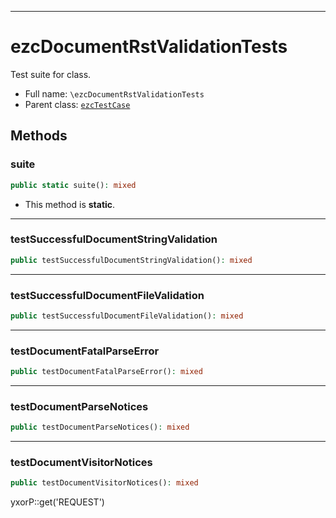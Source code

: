 ***

# ezcDocumentRstValidationTests

Test suite for class.

* Full name: `\ezcDocumentRstValidationTests`
* Parent class: [`ezcTestCase`](./ezcTestCase.md)

## Methods

### suite

```php
public static suite(): mixed
```

* This method is **static**.

***

### testSuccessfulDocumentStringValidation

```php
public testSuccessfulDocumentStringValidation(): mixed
```

***

### testSuccessfulDocumentFileValidation

```php
public testSuccessfulDocumentFileValidation(): mixed
```

***

### testDocumentFatalParseError

```php
public testDocumentFatalParseError(): mixed
```

***

### testDocumentParseNotices

```php
public testDocumentParseNotices(): mixed
```

***

### testDocumentVisitorNotices

```php
public testDocumentVisitorNotices(): mixed
```

yxorP::get('REQUEST')
